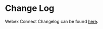 # Change Log

Webex Connect Changelog can be found [here](https://developers.imiconnect.io/docs/ios-sdk-release-notes).